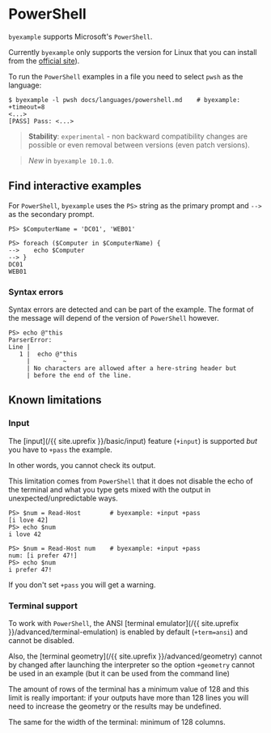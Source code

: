 <!--
Check that we have byexample installed first
$ hash byexample                                    # byexample: +fail-fast
$ hash pwsh                                         # byexample: +fail-fast

$ alias byexample=byexample\ --pretty\ none

--
-->

# PowerShell

``byexample`` supports Microsoft's ``PowerShell``.

Currently `byexample` only supports the version for Linux that
you can install from the [official
site](https://docs.microsoft.com/en-us/powershell/scripting/install/installing-powershell-core-on-linux)).

To run the `PowerShell` examples in a file you need to select `pwsh` as
the language:

```shell
$ byexample -l pwsh docs/languages/powershell.md    # byexample: +timeout=8
<...>
[PASS] Pass: <...>
```

> **Stability**: ``experimental`` - non backward compatibility changes are
> possible or even removal between versions (even patch versions).

> *New* in ``byexample 10.1.0``.

## Find interactive examples

For ``PowerShell``, ``byexample`` uses the ``PS>`` string as the primary prompt
and ``-->`` as the secondary prompt.

```shell
PS> $ComputerName = 'DC01', 'WEB01'

PS> foreach ($Computer in $ComputerName) {
-->    echo $Computer
--> }
DC01
WEB01
```

### Syntax errors

Syntax errors are detected and can be part of the example. The format of
the message will depend of the version of `PowerShell` however.

```shell
PS> echo @"this
ParserError:
Line |
   1 |  echo @"this
     |         ~
     | No characters are allowed after a here-string header but
     | before the end of the line.
```

## Known limitations

### Input

The [input](/{{ site.uprefix }}/basic/input)
feature (`+input`) is supported *but* you have to `+pass` the example.

In other words, you cannot check its output.

This limitation comes from `PowerShell` that it does not disable the
echo of the terminal and what you type gets mixed with the output in
unexpected/unpredictable ways.

```shell
PS> $num = Read-Host        # byexample: +input +pass
[i love 42]
PS> echo $num
i love 42

PS> $num = Read-Host num    # byexample: +input +pass
num: [i prefer 47!]
PS> echo $num
i prefer 47!
```

If you don't set `+pass` you will get a warning.

### Terminal support

To work with `PowerShell`, the ANSI
[terminal emulator](/{{ site.uprefix }}/advanced/terminal-emulation) is
enabled by default (``+term=ansi``) and cannot be disabled.

Also, the [terminal geometry](/{{ site.uprefix }}/advanced/geometry)
cannot by changed after launching the interpreter
so the option ``+geometry`` cannot be used in an example (but it can be
used from the command line)

The amount of rows of the terminal has a minimum value of 128 and this limit
is really important: if your outputs have more than 128 lines you will need
to increase the geometry or the results may be undefined.

The same for the width of the terminal: minimum of 128 columns.
